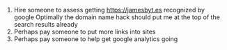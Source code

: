 1. Hire someone to assess getting https://jamesbyt.es recognized by google
Optimally the domain name hack should put me at the top of the search
results already
2. Perhaps pay someone to put more links into sites
3. Perhaps pay someone to help get google analytics going
